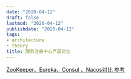 ```yaml
---
date: "2020-04-12"
draft: false
lastmod: "2020-04-12"
publishdate: "2020-04-12"
tags:
- architecture
- theory
title: 服务注册中心产品对比
---
```


[ZooKeeper、Eureka、Consul 、Nacos对比 参考](https://blog.csdn.net/fly910905/article/details/100023415)